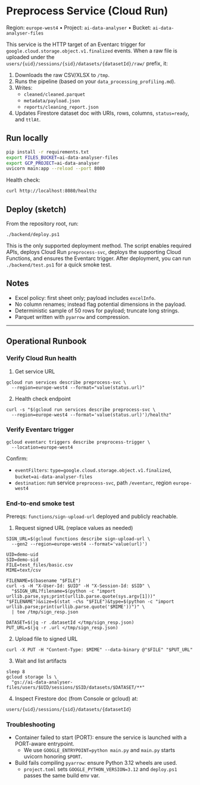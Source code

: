 # Preprocess Service (Cloud Run)

Region: `europe-west4`  •  Project: `ai-data-analyser`  •  Bucket: `ai-data-analyser-files`

This service is the HTTP target of an Eventarc trigger for `google.cloud.storage.object.v1.finalized` events. When a raw file is uploaded under the `users/{uid}/sessions/{sid}/datasets/{datasetId}/raw/` prefix, it:

1. Downloads the raw CSV/XLSX to `/tmp`.
2. Runs the pipeline (based on your `data_processing_profiling.md`).
3. Writes:
   - `cleaned/cleaned.parquet`
   - `metadata/payload.json`
   - `reports/cleaning_report.json`
4. Updates Firestore dataset doc with URIs, rows, columns, `status=ready`, and `ttlAt`.

## Run locally

```bash
pip install -r requirements.txt
export FILES_BUCKET=ai-data-analyser-files
export GCP_PROJECT=ai-data-analyser
uvicorn main:app --reload --port 8080
```

Health check:
```
curl http://localhost:8080/healthz
```

## Deploy (sketch)

From the repository root, run:

```
./backend/deploy.ps1
```

This is the only supported deployment method. The script enables required APIs, deploys Cloud Run `preprocess-svc`, deploys the supporting Cloud Functions, and ensures the Eventarc trigger. After deployment, you can run `./backend/test.ps1` for a quick smoke test.

## Notes

- Excel policy: first sheet only; payload includes `excelInfo`.
- No column renames; instead flag potential dimensions in the payload.
- Deterministic sample of 50 rows for payload; truncate long strings.
- Parquet written with `pyarrow` and compression.

---

## Operational Runbook

### Verify Cloud Run health

1) Get service URL

```
gcloud run services describe preprocess-svc \
  --region=europe-west4 --format="value(status.url)"
```

2) Health check endpoint

```
curl -s "$(gcloud run services describe preprocess-svc \
  --region=europe-west4 --format='value(status.url)')/healthz"
```

### Verify Eventarc trigger

```
gcloud eventarc triggers describe preprocess-trigger \
  --location=europe-west4
```

Confirm:

- `eventFilters`: `type=google.cloud.storage.object.v1.finalized`, `bucket=ai-data-analyser-files`
- `destination`: run service `preprocess-svc`, path `/eventarc`, region `europe-west4`

### End-to-end smoke test

Prereqs: `functions/sign-upload-url` deployed and publicly reachable.

1) Request signed URL (replace values as needed)

```
SIGN_URL=$(gcloud functions describe sign-upload-url \
  --gen2 --region=europe-west4 --format='value(url)')

UID=demo-uid
SID=demo-sid
FILE=test_files/basic.csv
MIME=text/csv

FILENAME=$(basename "$FILE")
curl -s -H "X-User-Id: $UID" -H "X-Session-Id: $SID" \
  "$SIGN_URL?filename=$(python -c "import urllib.parse,sys;print(urllib.parse.quote(sys.argv[1]))" "$FILENAME")&size=$(stat -c%s "$FILE")&type=$(python -c "import urllib.parse;print(urllib.parse.quote('$MIME'))")" \
  | tee /tmp/sign_resp.json

DATASET=$(jq -r .datasetId </tmp/sign_resp.json)
PUT_URL=$(jq -r .url </tmp/sign_resp.json)
```

2) Upload file to signed URL

```
curl -X PUT -H "Content-Type: $MIME" --data-binary @"$FILE" "$PUT_URL"
```

3) Wait and list artifacts

```
sleep 8
gcloud storage ls \
  "gs://ai-data-analyser-files/users/$UID/sessions/$SID/datasets/$DATASET/**"
```

4) Inspect Firestore doc (from Console or gcloud) at:

`users/{uid}/sessions/{sid}/datasets/{datasetId}`

### Troubleshooting

- Container failed to start (PORT): ensure the service is launched with a PORT-aware entrypoint.
  - We use `GOOGLE_ENTRYPOINT=python main.py` and `main.py` starts uvicorn honoring `$PORT`.
- Build fails compiling `pyarrow`: ensure Python 3.12 wheels are used.
  - `project.toml` sets `GOOGLE_PYTHON_VERSION=3.12` and `deploy.ps1` passes the same build env var.

